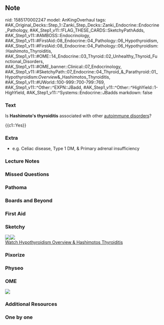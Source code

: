 ## Note
nid: 1585170002247
model: AnKingOverhaul
tags: #AK_Original_Decks::Step_1::Zanki_Step_Decks::Zanki_Endocrine::Endocrine_Pathology, #AK_Step1_v11::!FLAG_THESE_CARDS::SketchyPathAdds, #AK_Step1_v11::#AMBOSS::Endocrinology, #AK_Step1_v11::#FirstAid::08_Endocrine::04_Pathology::06_Hypothyroidism, #AK_Step1_v11::#FirstAid::08_Endocrine::04_Pathology::06_Hypothyroidism::Hashimoto_Thyroiditis, #AK_Step1_v11::#OME::14_Endocrine::03_Thyroid::02_Unhealthy_Thyroid_Functional_Disorders, #AK_Step1_v11::#OME_banner::Clinical::07_Endocrinology, #AK_Step1_v11::#SketchyPath::07_Endocrine::04_Thyroid_&_Parathyroid::01_Hypothyroidism:_Overview_&_Hashimotos_Thyroiditis, #AK_Step1_v11::#UWorld::100-999::700-799::769, #AK_Step1_v11::^Other::^EXPN::JBadd, #AK_Step1_v11::^Other::^HighYield::1-HighYield, #AK_Step1_v11::^Systems::Endocrine::JBadds
markdown: false

### Text
Is <b>Hashimoto's thyroiditis</b> associated with other
<u>autoimmune disorders</u>?
<div>
  {{c1::Yes}}
</div>

### Extra
* e.g. Celiac disease, Type 1 DM, & Primary adrenal insufficiency

### Lecture Notes


### Missed Questions


### Pathoma


### Boards and Beyond


### First Aid


### Sketchy
<div><img src=
"H%20autoimmune%20associations_1566160514431.jpg"><img src=
"Zoverall%20picture%20(113)_1566160514431.JPG"></div><a href=
"https://dashboard.sketchy.com/study/medical/courses/medical-pathophysiology/units/medical-pathophysiology-endocrine/videos/medical-pathophysiology-endocrine-thyroid-and-parathyroid-hypothyroidism-overview-and-hashimotos-thyroiditis?utm_source=anki&utm_medium=partnership&utm_campaign=february_update&utm_content=medical">Watch
Hypothyroidism Overview & Hashimotos Thyroiditis</a>

### Pixorize


### Physeo


### OME
<div class="ome-widget">
  <a href=
  "https://onlinemeded.org/spa/endocrinology?ref=anki"><img src=
  "_OME_AnkiFlashcards_Topic_2.png"></a>
</div>

### Additional Resources


### One by one

